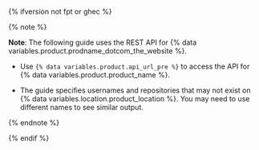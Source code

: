 {% ifversion not fpt or ghec %}

{% note %}

**Note**: The following guide uses the REST API for {% data variables.product.prodname_dotcom_the_website %}.

- Use <code>{% data variables.product.api_url_pre %}</code> to access the API for {% data variables.product.product_name %}. 

- The guide specifies usernames and repositories that may not exist on {% data variables.location.product_location %}. You may need to use different names to see similar output.

{% endnote %}

{% endif %}
